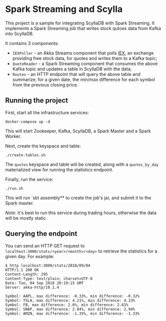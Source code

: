 # Spark Streaming and Scylla

This project is a sample for integrating ScyllaDB with Spark Streaming. It implements a Spark Streaming job that writes stock qutoes data from Kafka into ScyllaDB.

It contains 3 components:
- `IEXPoller` - an Akka Streams component that polls [IEX](https://iextrading.com), an exchange providing free stock data, for quotes and writes them to a Kafka topic;
- `QuoteReader` - a Spark Streaming component that consumes the above Kafka topic and updates a table in ScyllaDB with the data;
- `Routes` - an HTTP endpoint that will query the above table and summarize, for a given date, the min/max difference for each symbol from the previous closing price.

## Running the project

First, start all the infrastructure services:
```shell
docker-compose up -d
```
This will start Zookeeper, Kafka, ScyllaDB, a Spark Master and a Spark Worker.

Next, create the keyspace and table:
```shell
./create-tables.sh
```
The `quotes` keyspace and table will be created, along with a `quotes_by_day` materialized view for running the statistics endpoint.

Finally, run the service:
```shell
./run.sh
```
This will run `sbt assembly** to create the job's jar, and submit it to the Spark master.

*Note*: it's best to run this service during trading hours, otherwise the data will be mostly static.

## Querying the endpoint

You can send an HTTP GET request to `localhost:3000/stats/<year>/<month>/<day>` to retrieve the statistics for a given day. For example:

```shell
$ http localhost:3000/stats/2018/09/04
HTTP/1.1 200 OK
Content-Length: 295
Content-Type: text/plain; charset=UTF-8
Date: Tue, 04 Sep 2018 20:19:15 GMT
Server: akka-http/10.1.4

Symbol: AAPL, max difference: -0.33%, min difference: -0.32%
Symbol: TSLA, max difference: 4.21%, min difference: 4.23%
Symbol: FB, max difference: 2.6%, min difference: 2.61%
Symbol: SNAP, max difference: 2.84%, min difference: 2.94%
Symbol: AMZN, max difference: -1.35%, min difference: -1.33%
```
